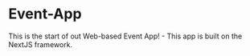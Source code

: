 # Event-App

This is the start of out Web-based Event App! - This app is built on the NextJS framework.
